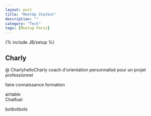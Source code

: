 ```yaml
---
layout: post
title: "MeetUp Chatbot"
description: ""
category: "Tech"
tags: [Meetup Paris]
---
```

{% include JB/setup %}

## Charly
@ CharlyhelloCharly
coach d'orientation personnalisé pour un projet professionnel

faire connaissance
formation

airtable 	
Chatfuel 	

botbotbots




